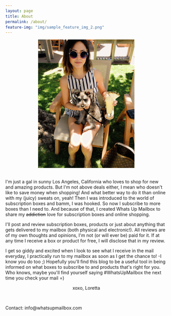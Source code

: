 ```yaml
---
layout: page
title: About
permalink: /about/
feature-img: "img/sample_feature_img_2.png"
---
```


<center><img src="/images/Loretta_Jie_WUM_About_Me.JPG" alt="What's Up Mailbox - Loretta Jie" width="300" /></center>

<br>

I'm just a gal in sunny Los Angeles, California who loves to shop for new and amazing products. But I'm not above deals either, I mean who doesn't like to save money when shopping! And what better way to do it than online with my (juicy) sweats on, yeah! Then I was introduced to the world of subscription boxes and bamm, I was hooked. So now I subscribe to more boxes than I need to. And because of that, I created Whats Up Mailbox to share my <strike>addiction</strike> love for subscription boxes and online shopping. 

I'll post and review subscription boxes, products or just about anything that gets delivered to my mailbox (both physical and electronic!). All reviews are of my own thoughts and opinions, I'm not (or will ever be) paid for it. If at any time I receive a box or product for free, I will disclose that in my review.

I get so giddy and excited when I look to see what I receive in the mail everyday, I practically run to my mailbox as soon as I get the chance to! -I know you do too ;) Hopefully you'll find this blog to be a useful tool in being informed on what boxes to subscribe to and products that's right for you. Who knows, maybe you'll find yourself saying #WhatsUpMailbox the next time you check your mail =)

<p align="center">xoxo, Loretta</p>

<br>
<p>Contact: info@whatsupmailbox.com</p>

